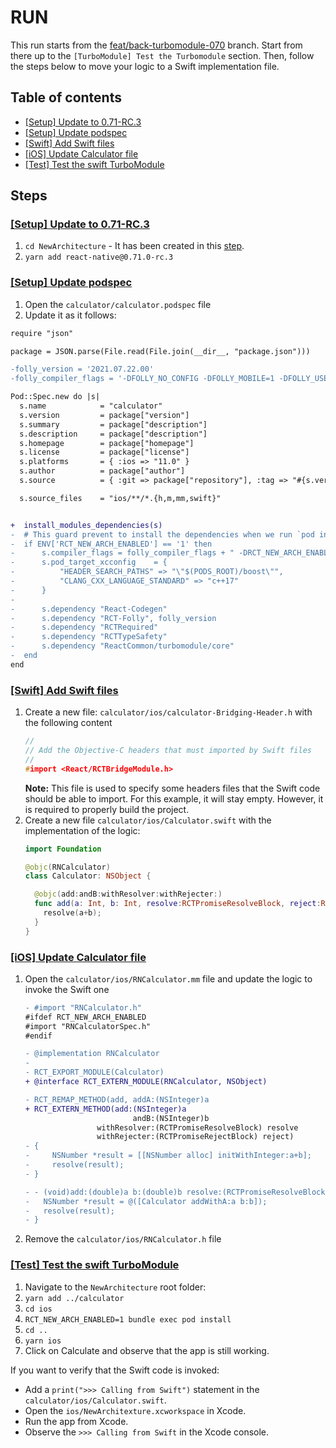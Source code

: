 # RUN

This run starts from the [feat/back-turbomodule-070](https://github.com/react-native-community/RNNewArchitectureLibraries/tree/feat/back-turbomodule-070) branch.
Start from there up to the `[TurboModule] Test the Turbomodule` section. Then, follow the steps below to move your logic to a Swift implementation file.

## Table of contents

* [[Setup] Update to 0.71-RC.3](#update)
* [[Setup] Update podspec](#update-podspec)
* [[Swift] Add Swift files](#swift)
* [[iOS] Update Calculator file](#update-calculator)
* [[Test] Test the swift TurboModule](#test-swift)

## Steps

### <a name="update" />[[Setup] Update to 0.71-RC.3](https://github.com/cipolleschi/RNNewArchitectureLibraries/commit/a2d9d5c19eb4b936b91f937777f8590952aa6371)

1. `cd NewArchitecture` - It has been created in this [step](https://github.com/react-native-community/RNNewArchitectureLibraries/tree/feat/back-turbomodule-070#tm-test).
2. `yarn add react-native@0.71.0-rc.3`

### <a name="update-podspec" />[[Setup] Update podspec](https://github.com/cipolleschi/RNNewArchitectureLibraries/commit/66e20d0a944580a2b4fedf7e1b7776c9e2663821)

1. Open the `calculator/calculator.podspec` file
2. Update it as it follows:
```diff
require "json"

package = JSON.parse(File.read(File.join(__dir__, "package.json")))

-folly_version = '2021.07.22.00'
-folly_compiler_flags = '-DFOLLY_NO_CONFIG -DFOLLY_MOBILE=1 -DFOLLY_USE_LIBCPP=1 -Wno-comma -Wno-shorten-64-to-32'

Pod::Spec.new do |s|
  s.name            = "calculator"
  s.version         = package["version"]
  s.summary         = package["description"]
  s.description     = package["description"]
  s.homepage        = package["homepage"]
  s.license         = package["license"]
  s.platforms       = { :ios => "11.0" }
  s.author          = package["author"]
  s.source          = { :git => package["repository"], :tag => "#{s.version}" }

  s.source_files    = "ios/**/*.{h,m,mm,swift}"


+  install_modules_dependencies(s)
-  # This guard prevent to install the dependencies when we run `pod install` in the old architecture.
-  if ENV['RCT_NEW_ARCH_ENABLED'] == '1' then
-      s.compiler_flags = folly_compiler_flags + " -DRCT_NEW_ARCH_ENABLED=1"
-      s.pod_target_xcconfig    = {
-          "HEADER_SEARCH_PATHS" => "\"$(PODS_ROOT)/boost\"",
-          "CLANG_CXX_LANGUAGE_STANDARD" => "c++17"
-      }
-
-      s.dependency "React-Codegen"
-      s.dependency "RCT-Folly", folly_version
-      s.dependency "RCTRequired"
-      s.dependency "RCTTypeSafety"
-      s.dependency "ReactCommon/turbomodule/core"
-  end
end
```

### <a name="swift" />[[Swift] Add Swift files](https://github.com/cipolleschi/RNNewArchitectureLibraries/commit/36e6966c42703869e63aafad9a083caa7498dab1)

1. Create a new file: `calculator/ios/calculator-Bridging-Header.h` with the following content
    ```c++
    //
    // Add the Objective-C headers that must imported by Swift files
    //
    #import <React/RCTBridgeModule.h>
    ```
    **Note:** This file is used to specify some headers files that the Swift code should be able to import. For this example, it will stay empty. However, it is required to properly build the project.
2. Create a new file `calculator/ios/Calculator.swift` with the implementation of the logic:
    ```swift
    import Foundation

    @objc(RNCalculator)
    class Calculator: NSObject {

      @objc(add:andB:withResolver:withRejecter:)
      func add(a: Int, b: Int, resolve:RCTPromiseResolveBlock, reject:RCTPromiseRejectBlock) -> Void {
        resolve(a+b);
      }
    }

    ```

### <a name="upadet-calculator" />[[iOS] Update Calculator file](https://github.com/cipolleschi/RNNewArchitectureLibraries/commit/13d6a2c6a20309c173bb9fff155877f352458835)

1. Open the `calculator/ios/RNCalculator.mm` file and update the logic to invoke the Swift one
    ```diff
    - #import "RNCalculator.h"
    #ifdef RCT_NEW_ARCH_ENABLED
    #import "RNCalculatorSpec.h"
    #endif

    - @implementation RNCalculator
    -
    - RCT_EXPORT_MODULE(Calculator)
    + @interface RCT_EXTERN_MODULE(RNCalculator, NSObject)

    - RCT_REMAP_METHOD(add, addA:(NSInteger)a
    + RCT_EXTERN_METHOD(add:(NSInteger)a
                            andB:(NSInteger)b
                    withResolver:(RCTPromiseResolveBlock) resolve
                    withRejecter:(RCTPromiseRejectBlock) reject)
    - {
    -     NSNumber *result = [[NSNumber alloc] initWithInteger:a+b];
    -     resolve(result);
    - }

    - - (void)add:(double)a b:(double)b resolve:(RCTPromiseResolveBlock)resolve reject:(RCTPromiseRejectBlock)reject {
    -   NSNumber *result = @([Calculator addWithA:a b:b]);
    -   resolve(result);
    - }
    ```

2. Remove the `calculator/ios/RNCalculator.h` file

### <a name="test-swift" /> [[Test] Test the swift TurboModule](https://github.com/cipolleschi/RNNewArchitectureLibraries/commit/707664254e34e1305594781af2ccf087a9d4a357)

1. Navigate to the `NewArchitecture` root folder:
2. `yarn add ../calculator`
3. `cd ios`
4. `RCT_NEW_ARCH_ENABLED=1 bundle exec pod install`
5. `cd ..`
6. `yarn ios`
7. Click on Calculate and observe that the app is still working.

If you want to verify that the Swift code is invoked:
- Add a `print(">>> Calling from Swift")` statement in the `calculator/ios/Calculator.swift`.
- Open the `ios/NewArchitexture.xcworkspace` in Xcode.
- Run the app from Xcode.
- Observe the `>>> Calling from Swift` in the Xcode console.
